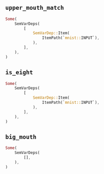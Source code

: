 ## `upper_mouth_match`

```rust
Some(
    SemVarDeps(
        [
            SemVarDep::Item(
                ItemPath(`mnist::INPUT`),
            ),
        ],
    ),
)
```

## `is_eight`

```rust
Some(
    SemVarDeps(
        [
            SemVarDep::Item(
                ItemPath(`mnist::INPUT`),
            ),
        ],
    ),
)
```

## `big_mouth`

```rust
Some(
    SemVarDeps(
        [],
    ),
)
```
